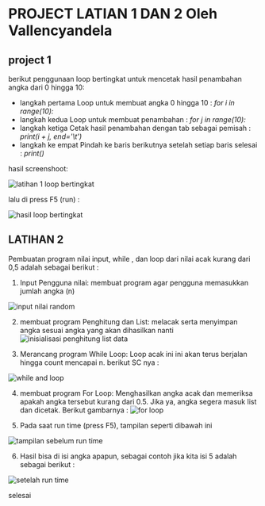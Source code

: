 # PROJECT LATIAN 1 DAN 2 Oleh Vallencyandela
## project 1
berikut penggunaan loop bertingkat untuk mencetak hasil penambahan angka dari 0 hingga 10: 

- langkah pertama Loop untuk membuat angka 0 hingga 10 : *for i in range(10):* 
- langkah kedua Loop untuk membuat penambahan : *for j in range(10):* 
- langkah ketiga Cetak hasil penambahan dengan tab sebagai pemisah : *print(i + j, end='\t')* 
- langkah ke empat  Pindah ke baris berikutnya setelah setiap baris selesai : *print()*

hasil screenshoot: 

![latihan 1 loop bertingkat](https://github.com/user-attachments/assets/cefabc0b-fc93-4ded-a82c-45ec5e3b4fc6)

lalu di press F5 (run) : 

![hasil loop bertingkat](https://github.com/user-attachments/assets/133fabee-284d-4ef3-84ae-62cc28713924)

## LATIHAN 2

Pembuatan program nilai input, while , dan loop dari nilai acak kurang dari 0,5 adalah sebagai berikut : 

1.	Input Pengguna nilai: membuat program agar pengguna memasukkan jumlah angka (n) 
   
![input nilai random](https://github.com/user-attachments/assets/90dc906b-f88e-425e-bdd1-6ed20d1ea4f2)

2. membuat program Penghitung dan List: melacak serta menyimpan angka sesuai angka yang akan dihasilkan nanti
![inisialisasi penghitung   list data](https://github.com/user-attachments/assets/df8382fc-5756-4d6f-92aa-a5528500f09d)
   
3. Merancang program While Loop: Loop acak ini ini akan terus berjalan hingga count mencapai n. berikut SC nya :

![while and loop](https://github.com/user-attachments/assets/40cdd27c-1a80-4e55-a6e7-acf02f6fe3e6)
   
4. membuat program For Loop: Menghasilkan angka acak dan memeriksa apakah angka tersebut kurang dari 0.5. Jika ya, angka segera masuk list dan dicetak. Berikut gambarnya :
![for loop](https://github.com/user-attachments/assets/2f260946-3346-4b6d-8fc8-119e773f19e1)
   
5. Pada saat run time (press F5), tampilan seperti dibawah ini
   
![tampilan sebelum run time](https://github.com/user-attachments/assets/e7d7bf23-58e6-4ff0-9038-726e6de21dbb)


6.	Hasil bisa di isi angka apapun, sebagai contoh jika kita isi 5 adalah sebagai berikut :

![setelah run time](https://github.com/user-attachments/assets/9d588009-d0fb-438e-9219-4d498da563ae)

selesai
